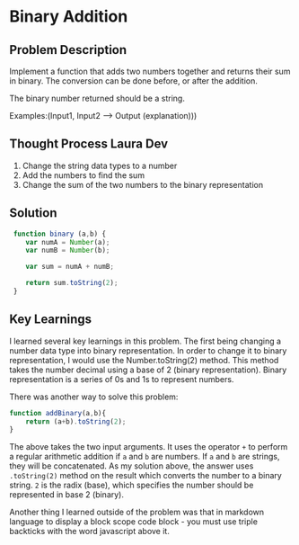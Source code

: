 # Binary Addition

## Problem Description
Implement a function that adds two numbers together and returns their sum in binary. The conversion can be done before, or after the addition.

The binary number returned should be a string.

Examples:(Input1, Input2 --> Output (explanation)))

## Thought Process Laura Dev

1. Change the string data types to a number
2. Add the numbers to find the sum
3. Change the sum of the two numbers to the binary representation

## Solution

``` javascript
 function binary (a,b) {
    var numA = Number(a);
    var numB = Number(b);

    var sum = numA + numB;

    return sum.toString(2);
 }
 ```

## Key Learnings

I learned several key learnings in this problem. The first being changing a number data type into binary representation. In order to change it to binary representation, I would use the Number.toString(2) method. This method takes the number decimal using a base of 2 (binary representation). Binary representation is a series of 0s and 1s to represent numbers.

There was another way to solve this problem:

```javascript
function addBinary(a,b){
    return (a+b).toString(2);
}
```

The above takes the two input arguments. It uses the operator `+` to perform a regular arithmetic addition if `a` and `b` are numbers. If `a` and `b` are strings, they will be concatenated. As my solution above, the answer uses `.toString(2)` method on the result which converts the number to a binary string. `2` is the radix (base), which specifies the number should be represented in base 2 (binary). 

Another thing I learned outside of the problem was that in markdown language to display a block scope code block - you must use triple backticks with the word javascript above it.


